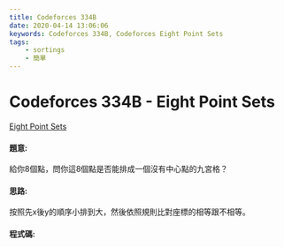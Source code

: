 ```yaml
---
title: Codeforces 334B
date: 2020-04-14 13:06:06
keywords: Codeforces 334B, Codeforces Eight Point Sets
tags:
    - sortings
    - 簡單
---
```

# Codeforces 334B - Eight Point Sets
[Eight Point Sets](https://codeforces.com/problemset/problem/334/B)


#### 題意:
給你8個點，問你這8個點是否能排成一個沒有中心點的九宮格？
<!-- more -->
#### 思路:
按照先x後y的順序小排到大，然後依照規則比對座標的相等跟不相等。

#### 程式碼:
<script src="https://gist.github.com/Daviswww/71f0f6f8ee6989f953238a85941082b8.js"></script>